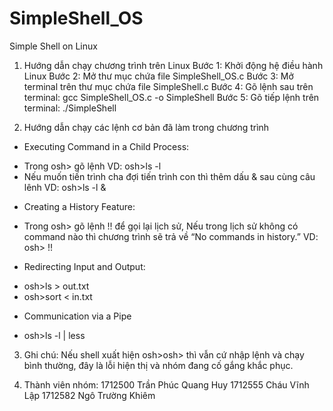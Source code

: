 # SimpleShell_OS
Simple Shell on Linux
1) Hướng dẫn chạy chương trình trên Linux
Bước 1: Khởi động hệ điều hành Linux
Bước 2: Mở thư mục chứa file SimpleShell_OS.c
Bước 3: Mở terminal trên thư mục chứa file SimpleShell.c
Bước 4: Gõ lệnh sau trên terminal: gcc SimpleShell_OS.c -o SimpleShell 
Bước 5: Gõ tiếp lệnh trên terminal: ./SimpleShell

2) Hướng dẫn chạy các lệnh cơ bản đã làm trong chương trình
* Executing Command in a Child Process:
+ Trong osh> gõ lệnh VD: osh>ls -l
+ Nếu muốn tiến trình cha đợi tiến trình con thì thêm dấu & sau cùng câu lênh VD: osh>ls -l &
* Creating a History Feature:
+ Trong osh> gõ lệnh !! để gọi lại lịch sử, Nếu trong lịch sử không có command nào thì chương trình sẽ trả về “No commands in history.”
VD: osh> !!
* Redirecting Input and Output:
+ osh>ls > out.txt
+ osh>sort < in.txt
* Communication via a Pipe
+ osh>ls -l | less

3) Ghi chú:
Nếu shell xuất hiện osh>osh> thì vẫn cứ nhập lệnh và chạy bình thường, đây là lỗi hiện thị và nhóm đang cố gắng khắc phục.

4) Thành viên nhóm:
1712500 Trần Phúc Quang Huy
1712555 Cháu Vĩnh Lập
1712582 Ngô Trường Khiêm
